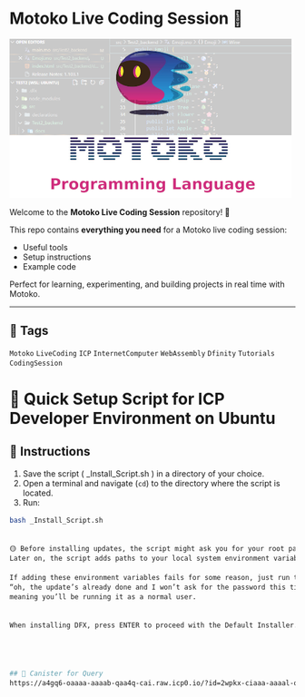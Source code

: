 # Motoko Live Coding Session 🤖

![Motoko Live Coding](Motoko.png)




Welcome to the **Motoko Live Coding Session** repository! 🚀

This repo contains **everything you need** for a Motoko live coding session:
- Useful tools
- Setup instructions
- Example code

Perfect for learning, experimenting, and building projects in real time with Motoko.

---

## 🔖 Tags
`Motoko` `LiveCoding` `ICP` `InternetComputer` `WebAssembly` `Dfinity` `Tutorials` `CodingSession`






# 🚀 Quick Setup Script for ICP Developer Environment on Ubuntu

## 📌 Instructions

1. Save the script ( _Install_Script.sh )  in a directory of your choice.  
2. Open a terminal and navigate (`cd`) to the directory where the script is located.  
3. Run:

```bash
bash _Install_Script.sh


🟡 Before installing updates, the script might ask you for your root password.
Later on, the script adds paths to your local system environment variables so they’re specific to your user account.

If adding these environment variables fails for some reason, just run the script again — it’ll notice,
“oh, the update’s already done and I won’t ask for the password this time,”
meaning you’ll be running it as a normal user.


When installing DFX, press ENTER to proceed with the Default Installer.




## 📌 Canister for Query 
https://a4gq6-oaaaa-aaaab-qaa4q-cai.raw.icp0.io/?id=2wpkx-ciaaa-aaaal-qsr5q-cai



